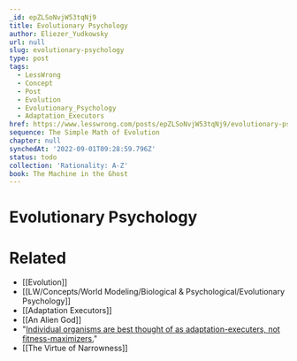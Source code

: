```yaml
---
_id: epZLSoNvjW53tqNj9
title: Evolutionary Psychology
author: Eliezer_Yudkowsky
url: null
slug: evolutionary-psychology
type: post
tags:
  - LessWrong
  - Concept
  - Post
  - Evolution
  - Evolutionary_Psychology
  - Adaptation_Executors
href: https://www.lesswrong.com/posts/epZLSoNvjW53tqNj9/evolutionary-psychology
sequence: The Simple Math of Evolution
chapter: null
synchedAt: '2022-09-01T09:28:59.796Z'
status: todo
collection: 'Rationality: A-Z'
book: The Machine in the Ghost
---
```


# Evolutionary Psychology


# Related

- [[Evolution]]
- [[LW/Concepts/World Modeling/Biological & Psychological/Evolutionary Psychology]]
- [[Adaptation Executors]]
- [[An Alien God]]
- "[Individual organisms are best thought of as adaptation-executers, not fitness-maximizers.](https://www.lesswrong.com/lw/l0/adaptationexecuters_not_fitnessmaximizers/)"
- [[The Virtue of Narrowness]]